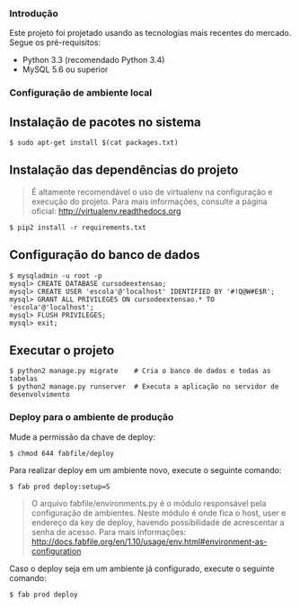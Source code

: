 ### Introdução ###
Este projeto foi projetado usando as tecnologias mais recentes do
mercado. Segue os pré-requisitos:  
* Python 3.3 (recomendado Python 3.4)  
* MySQL 5.6 ou superior  
### Configuração de ambiente local ###
## Instalação de pacotes no sistema ##
```shell
$ sudo apt-get install $(cat packages.txt)
```
## Instalação das dependências do projeto ##
> É altamente recomendável o uso de virtualenv na configuração e
> execução do projeto. Para mais informações, consulte a página oficial:
> http://virtualenv.readthedocs.org

```shell
$ pip2 install -r requirements.txt
```
## Configuração do banco de dados ##
```shell
$ mysqladmin -u root -p 
mysql> CREATE DATABASE cursodeextensao;
mysql> CREATE USER 'escola'@'localhost' IDENTIFIED BY '#!Q@W#E$R';
mysql> GRANT ALL PRIVILEGES ON cursodeextensao.* TO 'escola'@'localhost';
mysql> FLUSH PRIVILEGES;
mysql> exit;
```
## Executar o projeto ##
```shell
$ python2 manage.py migrate    # Cria o banco de dados e todas as tabelas
$ python2 manage.py runserver  # Executa a aplicação no servidor de desenvolvimento
```
### Deploy para o ambiente de produção ###
Mude a permissão da chave de deploy:
```shell
$ chmod 644 fabfile/deploy
```
Para realizar deploy em um ambiente novo, execute o seguinte comando:
```shell
$ fab prod deploy:setup=S
```
> O arquivo fabfile/environments.py é o módulo responsável pela configuração
> de ambientes. Neste módulo é onde fica o host, user e endereço da key de 
> deploy, havendo possibilidade de acrescentar a senha de acesso.
> Para mais informações: 
> http://docs.fabfile.org/en/1.10/usage/env.html#environment-as-configuration

Caso o deploy seja em um ambiente já configurado, execute o seguinte comando:
```shell
$ fab prod deploy
```
